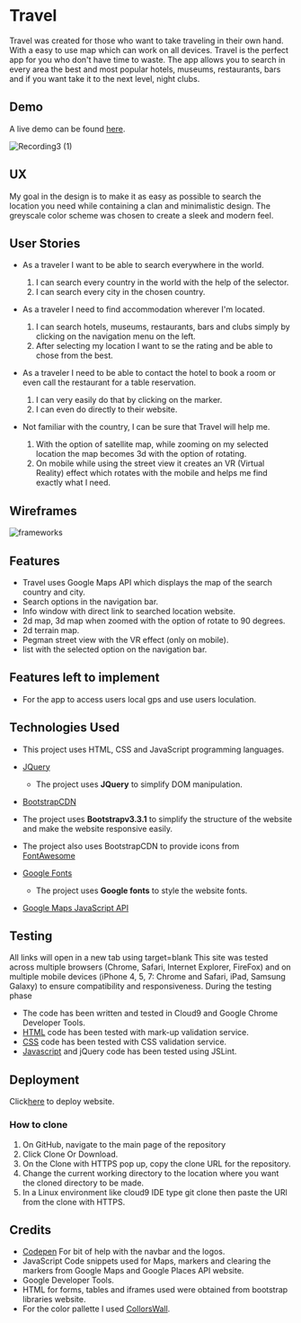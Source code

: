 # Travel

Travel was created for those who want to take traveling in their own hand. With a easy to use map which can work on all devices. Travel is the
perfect app for you who don't have time to waste. The app allows you to search in every area the best and most popular hotels,
museums, restaurants, bars and if you want take it to the next level, night clubs.

## Demo
A live demo can be found [here](https://davidcolds.github.io/Travel/).

![Recording3 (1)](https://user-images.githubusercontent.com/44336390/58486806-d7485580-8166-11e9-9c0a-7d93dc1aecef.gif)

## UX
My goal in the design is to make it as easy as possible to search the location you need while containing a clan and minimalistic design.
The greyscale color scheme was chosen to create a sleek and modern feel.

## User Stories

- As a traveler I want to be able to search everywhere in the world.
  1. I can search every country in the world with the help of the selector.
  2. I can search every city in the chosen country.

- As a traveler I need to find accommodation wherever I'm located.
  1. I can search hotels, museums, restaurants, bars and clubs simply by clicking on the navigation menu on the left.
  2. After selecting my location I want to se the rating and be able to chose from the best.

- As a traveler I need to be able to contact the hotel to book a room or even call the restaurant for a table reservation.
  1. I can very easily do that by clicking on the marker.
  2. I can even do directly to their website.

- Not familiar with the country, I can be sure that Travel will help me.
  1. With the option of satellite map, while zooming on my selected location the map becomes 3d with the option of rotating.
  2. On mobile while using the street view it creates an VR (Virtual Reality) effect which rotates with the mobile and helps me find exactly what I need.

## Wireframes

![frameworks](https://user-images.githubusercontent.com/44336390/58497006-4c258a80-817b-11e9-9376-40ad16b771a0.jpg)



## Features

- Travel uses Google Maps API which displays the map of the search country and city.
- Search options in the navigation bar.
- Info window with direct link to searched location website.
- 2d map, 3d map when zoomed with the option of rotate to 90 degrees.
- 2d terrain map.
- Pegman street view with the VR effect (only on mobile).
- list with the selected option on the navigation bar.

## Features left to implement

- For the app to access users local gps and use users loculation.

## Technologies Used

- This project uses HTML, CSS and JavaScript programming languages.

- [JQuery](https://jquery.com)
    - The project uses **JQuery** to simplify DOM manipulation.

- [BootstrapCDN](https://www.bootstrapcdn.com/)

- The project uses **Bootstrapv3.3.1** to simplify the structure of the website and make the website responsive easily.
- The project also uses BootstrapCDN to provide icons from [FontAwesome](https://www.bootstrapcdn.com/fontawesome/)

- [Google Fonts](https://fonts.google.com/)
    - The project uses **Google fonts** to style the website fonts.
- [Google Maps JavaScript API](https://developers.google.com/maps/documentation/)

## Testing

All links will open in a new tab using target=blank
This site was tested across multiple browsers (Chrome, Safari, Internet Explorer, FireFox) and on multiple mobile devices (iPhone 4, 5, 7: Chrome and Safari, iPad, Samsung Galaxy) to ensure compatibility and responsiveness. During the testing phase

-	The code has been written and tested in Cloud9 and Google Chrome Developer Tools.  
-	[HTML]( https://validator.w3.org/) code has been tested with mark-up validation service.  
-	[CSS](https://jigsaw.w3.org/css-validator/) code has been tested with  CSS validation service.  
-	[Javascript](https://www.jslint.com/) and jQuery code has been tested using JSLint.

## Deployment

Click[here](https://davidcolds.github.io/Travel/) to deploy website.

### How to clone

1. On GitHub, navigate to the main page of the repository
2. Click Clone Or Download.
3. On the Clone with HTTPS pop up, copy the clone URL for the repository.
4. Change the current working directory to the location where you want the cloned directory to be made.
5. In a Linux environment like cloud9 IDE type git clone then paste the URl from the clone with HTTPS.


## Credits

-   [Codepen](https://codepen.io/) For bit of help with the navbar and the logos.
-   JavaScript Code snippets used for Maps, markers and clearing the markers from Google Maps and Google Places API website.
-   Google Developer Tools.
-   HTML for forms, tables and iframes used were obtained from bootstrap libraries website.
-   For the color pallette I used [CollorsWall](https://colorswall.com/palette/6/).
